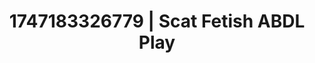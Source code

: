 ---
categories:
- Obedience kink
- Respectful sex
- Candlelit scenes
- NSFW role reversal
- Cheerleader roleplay
image: /assets/images/1747183326779.webp
layout: post
seo:
  description: Featured content with premium ABDL Play, Scat Fetish. HD images available.
  keywords: ABDL Play, Scat Fetish
  og_image: /assets/images/1747183326779.webp
  schema_type: VisualArtwork
tags:
- ABDL Play
- '#1747183326779'
- Scat Fetish
title: 1747183326779 | Scat Fetish ABDL Play
---